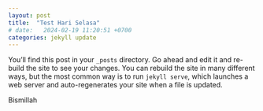 ```yaml
---
layout: post
title:  "Test Hari Selasa"
# date:   2024-02-19 11:20:51 +0700
categories: jekyll update
---
```

You’ll find this post in your `_posts` directory. Go ahead and edit it and re-build the site to see your changes. You can rebuild the site in many different ways, but the most common way is to run `jekyll serve`, which launches a web server and auto-regenerates your site when a file is updated.

Bismillah